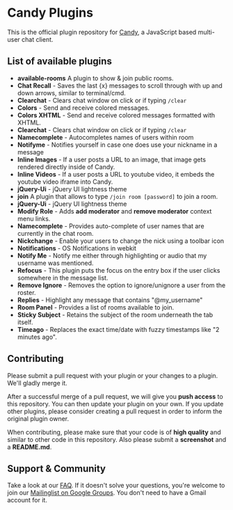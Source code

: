 # Candy Plugins

This is the official plugin repository for [Candy](http://candy-chat.github.com/candy), a JavaScript based multi-user chat client.

## List of available plugins
* __available-rooms__ A plugin to show & join public rooms.
* __Chat Recall__ - Saves the last {x} messages to scroll through with up and down arrows, similar to terminal/cmd.
* __Clearchat__ - Clears chat window on click or if typing `/clear`
* __Colors__ - Send and receive colored messages.
* __Colors XHTML__ - Send and receive colored messages formatted with XHTML.
* __Clearchat__ - Clears chat window on click or if typing `/clear`
* __Namecomplete__ - Autocompletes names of users within room
* __Notifyme__ - Notifies yourself in case one does use your nickname in a message
* __Inline Images__ - If a user posts a URL to an image, that image gets rendered directly inside of Candy.
* __Inline Videos__ - If a user posts a URL to youtube video, it embeds the youtube video iframe into Candy.
* __jQuery-Ui__ - jQuery UI lightness theme
* __join__ A plugin that allows to type `/join room [password]` to join a room.
* __jQuery-Ui__ - jQuery UI lightness theme
* __Modify Role__ - Adds **add moderator** and **remove moderator** context menu links.
* __Namecomplete__ - Provides auto-complete of user names that are currently in the chat room.
* __Nickchange__ - Enable your users to change the nick using a toolbar icon
* __Notifications__ - OS Notifications in webkit
* __Notify Me__ - Notify me either through highlighting or audio that my username was mentioned.
* __Refocus__ - This plugin puts the focus on the entry box if the user clicks somewhere in the message list.
* __Remove Ignore__ - Removes the option to ignore/unignore a user from the roster.
* __Replies__ - Highlight any message that contains "@my_username"
* __Room Panel__ - Provides a list of rooms available to join.
* __Sticky Subject__ - Retains the subject of the room underneath the tab itself.
* __Timeago__ - Replaces the exact time/date with fuzzy timestamps like "2 minutes ago".

## Contributing
Please submit a pull request with your plugin or your changes to a plugin. We'll gladly merge it.

After a successful merge of a pull request, we will give you **push access** to this repository. You can then update your plugin on your own. If you update other plugins, please consider creating a pull request in order to inform the original plugin owner.

When contributing, please make sure that your code is of **high quality** and similar to other code in this repository. Also please submit a **screenshot** and a **README.md**.

## Support & Community
Take a look at our [FAQ](https://github.com/candy-chat/candy/wiki/Frequently-Asked-Questions). If it doesn't solve your questions, you're welcome to join our [Mailinglist on Google Groups](http://groups.google.com/group/candy-chat).
You don't need to have a Gmail account for it.
